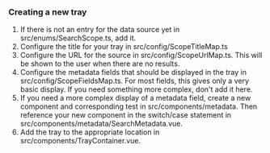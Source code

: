 ### Creating a new tray

1. If there is not an entry for the data source yet in src/enums/SearchScope.ts, add it.
1. Configure the title for your tray in src/config/ScopeTitleMap.ts
1. Configure the URL for the source in src/config/ScopeUrlMap.ts. This will be shown to
   the user when there are no results.
1. Configure the metadata fields that should be displayed in the tray in src/config/ScopeFieldsMap.ts.
   For most fields, this gives only a very basic display. If you need something more complex,
   don't add it here.
1. If you need a more complex display of a metadata field, create a new component and
   corresponding test in src/components/metadata. Then reference your new component in the
   switch/case statement in src/components/metadata/SearchMetadata.vue.
1. Add the tray to the appropriate location in src/components/TrayContainer.vue.

